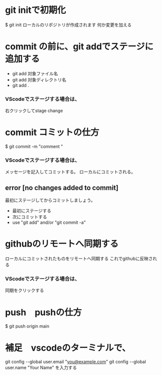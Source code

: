 # git initで初期化
$ git init
ローカルのリポジトリが作成されます
何か変更を加える

# commit の前に、git addでステージに追加する
* git add 対象ファイル名
* git add 対象ディレクトリ名
* git add .
### VScodeでステージする場合は、
右クリックしてstage change

# commit コミットの仕方
$ git commit -m "comment "
### VScodeでステージする場合は、
メッセージを記入してコミットする。
ローカルにコミットされる。

## error [no changes added to commit]
最初にステージしてからコミットしましょう。
* 最初にステージする
* 次にコミットする
* use "git add" and/or "git commit -a"

# githubのリモートへ同期する
ローカルにコミットされたものをリモートへ同期する
これでgithubに反映される
### VScodeでステージする場合は、
同期をクリックする


# push　pushの仕方
$  git push origin main

# 補足　vscodeのターミナルで、
git config --global user.email "you@example.com"
git config --global user.name "Your Name"
を入力する
